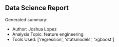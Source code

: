 ## Data Science Report

Generated summary:

- Author: Joshua Lopez
- Analysis Topic: feature engineering
- Tools Used: ['regression', 'statsmodels', 'xgboost']
